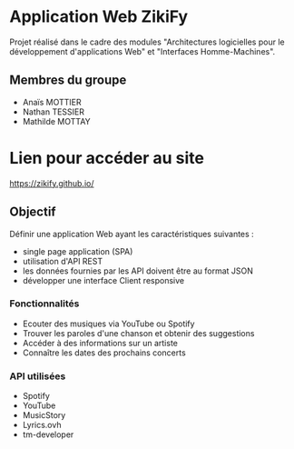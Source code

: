 # Application Web ZikiFy 

Projet réalisé dans le cadre des modules "Architectures logicielles pour le développement d'applications Web" et "Interfaces Homme-Machines".

## Membres du groupe 
* Anaïs MOTTIER 
* Nathan TESSIER 
* Mathilde MOTTAY 

# Lien pour accéder au site 
https://zikify.github.io/

## Objectif 
Définir une application Web ayant les caractéristiques suivantes :
* single page application (SPA)
* utilisation d'API REST
* les données fournies par les API doivent être au format JSON
* développer une interface Client responsive

### Fonctionnalités 
* Ecouter des musiques via YouTube ou Spotify 
* Trouver les paroles d'une chanson et obtenir des suggestions 
* Accéder à des informations sur un artiste 
* Connaître les dates des prochains concerts  

### API utilisées 
* Spotify 
* YouTube 
* MusicStory 
* Lyrics.ovh
* tm-developer
